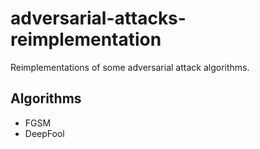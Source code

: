 # adversarial-attacks-reimplementation

Reimplementations of some adversarial attack algorithms.

## Algorithms

* FGSM
* DeepFool
